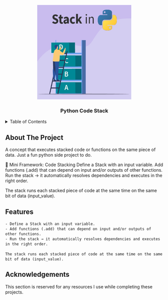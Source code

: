 <br />
<div align="center">
    <a href="#">
        <img src="images/stack-in-python.webp" alt="Python Stack Image" width="300" height="300">
    </a>
    <h3 align="center">Python Code Stack</h3>
</div>

<!-- Table of Contents -->
<details>
    <summary>Table of Contents</summary>
    <ol>
        <li><a href="#about-the-project">About the Project</li>
        <li><a href="#features">Features</a></li>
        <li><a href="#acknowledgements">Acknowledgements</a></li>
    </ol>
</details>

<!-- About the project -->
## About The Project
A concept that executes stacked code or functions on the same piece of data. Just a fun python side project to do.

🚀 Mini Framework: Code Stacking
Define a Stack with an input variable.
Add functions (.add) that can depend on input and/or outputs of other functions.
Run the stack → it automatically resolves dependencies and executes in the right order.

The stack runs each stacked piece of code at the same time on the same bit of data (input_value).

<!-- Features -->
## Features

    - Define a Stack with an input variable.
    - Add functions (.add) that can depend on input and/or outputs of other functions.
    - Run the stack → it automatically resolves dependencies and executes in the right order.

    The stack runs each stacked piece of code at the same time on the same bit of data (input_value).

<!-- Acknowledgements -->
## Acknowledgements

This section is reserved for any resources I use while completing these projects.